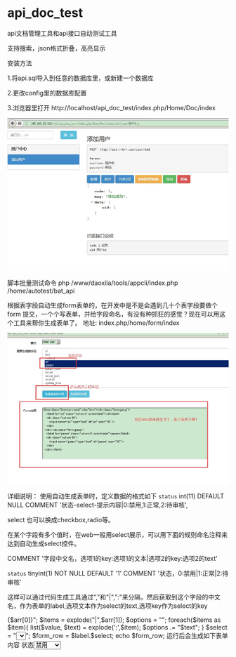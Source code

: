 # api_doc_test
api文档管理工具和api接口自动测试工具

支持搜索，json格式折叠，高亮显示


安装方法

1.将api.sql导入到任意的数据库里，或新建一个数据库

2.更改config里的数据库配置

3.浏览器里打开 http://localhost/api_doc_test/index.php/Home/Doc/index

![](https://github.com/caoygx/api_doc_test/blob/master/screenshot1.jpg)






脚本批量测试命令
php /www/daoxila/tools/appcli/index.php /home/autotest/bat_api




根据表字段自动生成form表单的，在开发中是不是会遇到几十个表字段要做个form 提交，一个个写表单，并给字段命名，有没有种抓狂的感觉？现在可以用这个工具来帮你生成表单了。
地址: index.php/home/form/index

![](https://github.com/caoygx/api_doc_test/blob/master/generate.jpg)



详细说明：
使用自动生成表单时，定义数据的格式如下
`status` int(11) DEFAULT NULL COMMENT '状态-select-提示内容|0:禁用,1:正常,2:待审核',

select 也可以换成checkbox,radio等。



在某个字段有多个值时，在web一般用select展示，可以用下面的规则命名注释来达到自动生成select控件。
 

 COMMENT '字段中文名，选项1的key:选项1的文本|选项2的key:选项2的text' 

 
`status` tinyint(1) NOT NULL DEFAULT '1' COMMENT '状态，0:禁用|1:正常|2:待审核'
 

这样可以通过代码生成工具通过","和"|",":"来分隔，然后获取到这个字段的中文名，作为表单的label,选项文本作为select的text,选项key作为select的key
 
<?php
$id=$name='status';

$commnet = '状态,0:禁用|1:正常|2:待审核';

$arr = explode(",",$commnet);

$label = "<label>{$arr[0]}</label>";

$items = explode("|",$arr[1]);

$options = "";

foreach($items as $item){

list($value, $text) = explode(':',$item);

$options .= "$text";

}

$select = "<select id="$id" name="$name">$options

</select>";

$form_row = $label.$select;

echo $form_row; 




运行后会生成如下表单内容
<label>状态</label><select id="status" name="status">
<option value="0">禁用</option>
<option value="1">正常</option>
<option value="2">待审核</option>
</select>
 
 
 